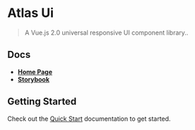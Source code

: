 # Atlas Ui

> A Vue.js 2.0 universal responsive UI component library..


## Docs

* [**Home Page**](https://atlas.cotabox.com.br/)
* [**Storybook**](https://atlas-storybook.cotabox.com.br/)

## Getting Started

Check out the [Quick Start](#quick-start) documentation to get started.
